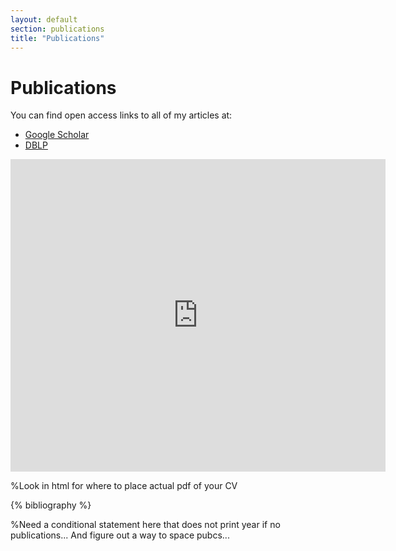 ```yaml
---
layout: default
section: publications
title: "Publications"
---
```


# Publications

You can find open access links to all of my articles at:
- [Google Scholar](https://scholar.google.com/citations?user=XOjXz98AAAAJ&hl=en)
- [DBLP](http://dblp.uni-trier.de/pers/hd/w/Weber:Nicholas_M=)

<embed src="https://sumanbogati.github.io/sample.pdf" width="600px" height="500px" />

%Look in html for where to place actual pdf of your CV

{% bibliography %}


%Need a conditional statement here that does not print year if no publications... And figure out a way to space pubcs...

